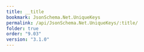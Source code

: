 ```yaml
---
title: __title
bookmark: JsonSchema.Net.UniqueKeys
permalink: /api/JsonSchema.Net.UniqueKeys/:title/
folder: true
order: "9.03"
version: "3.1.0"
---
```


